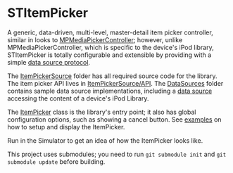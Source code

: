 STItemPicker
==========

A generic, data-driven, multi-level, master-detail item picker controller, similar in looks to [MPMediaPickerController](http://developer.apple.com/library/ios/#documentation/mediaplayer/reference/MPMediaPickerController_ClassReference/Reference/Reference.html);  however, unlike MPMediaPickerController, which is specific to the device's iPod library, STItemPicker is totally configurable and extensible by providing with a simple [data source protocol](STItemPicker/ItemPickerSource/API/ItemPickerDataSource.h).

The [ItemPickerSource](STItemPicker/ItemPickerSource) folder has all required source code for the library.  The item picker API lives in [ItemPickerSource/API](STItemPicker/ItemPickerSource/API).  The [DataSources](STItemPicker/DataSources) folder contains sample data source implementations, including a [data source](STItemPicker/DataSources/MPMediaDataSource.m) accessing the content of a device's iPod Library.

The [ItemPicker](STItemPicker/ItemPickerSource/API/ItemPicker.h) class is the library's entry point; it also has global configuration options, such as showing a cancel button.  See [examples](STItemPicker/TestViewController.m) on how to setup and display the ItemPicker.

Run in the Simulator to get an idea of how the ItemPicker looks like.

This project uses submodules; you need to run `git submodule init` and `git submodule update` before building.
